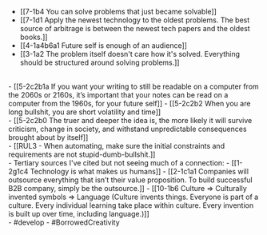 - [[7-1b4 You can solve problems that just became solvable]]
- [[7-1d1 Apply the newest technology to the oldest problems. The best source of arbitrage is between the newest tech papers and the oldest books.]]
- [[4-1a4b6a1 Future self is enough of an audience]]
- [[3-1a2 The problem itself doesn't care how it's solved. Everything should be structured around solving problems.]]
<br>
- [[5-2c2b1a If you want your writing to still be readable on a computer from the 2060s or 2160s, it’s important that your notes can be read on a computer from the 1960s, for your future self]]
- [[5-2c2b2 When you are long bullshit, you are short volatility and time]]
<br>
- [[5-2c2b0 The truer and deeper the idea is, the more likely it will survive criticism, change in society, and withstand unpredictable consequences brought about by itself]]
<br>
- [[RUL3 - When automating, make sure the initial constraints and requirements are not stupid-dumb-bullshit.]]
<br>
- Tertiary sources I've cited but not seeing much of a connection:
- [[1-2g1c4 Technology is what makes us humans]]
- [[2-1c1a1 Companies will outsource everything that isn’t their value proposition. To build successful B2B company, simply be the outsource.]]
- [[10-1b6 Culture ⇒ Culturally invented symbols ⇒ Language (Culture invents things. Everyone is part of a culture. Every individual learning take place within culture. Every invention is built up over time, including language.)]]
<br>
- #develop
- #BorrowedCreativity

